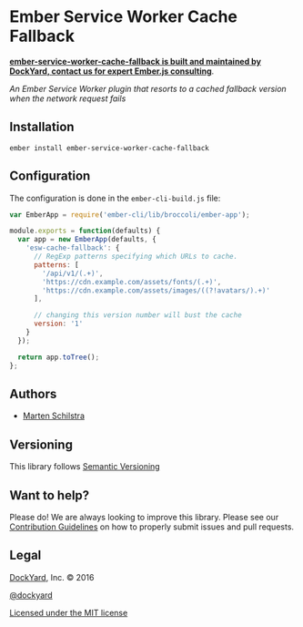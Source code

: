 # Ember Service Worker Cache Fallback

**[ember-service-worker-cache-fallback is built and maintained by DockYard, contact us for expert Ember.js consulting](https://dockyard.com/ember-consulting)**.

_An Ember Service Worker plugin that resorts to a cached fallback version when
the network request fails_

## Installation

```
ember install ember-service-worker-cache-fallback
```

## Configuration

The configuration is done in the `ember-cli-build.js` file:

```js
var EmberApp = require('ember-cli/lib/broccoli/ember-app');

module.exports = function(defaults) {
  var app = new EmberApp(defaults, {
    'esw-cache-fallback': {
      // RegExp patterns specifying which URLs to cache.
      patterns: [
        '/api/v1/(.+)',
        'https://cdn.example.com/assets/fonts/(.+)',
        'https://cdn.example.com/assets/images/((?!avatars/).+)'
      ],

      // changing this version number will bust the cache
      version: '1'
    }
  });

  return app.toTree();
};
```

## Authors

* [Marten Schilstra](http://twitter.com/martndemus)

## Versioning

This library follows [Semantic Versioning](http://semver.org)

## Want to help?

Please do! We are always looking to improve this library. Please see our
[Contribution Guidelines](https://github.com/dockyard/ember-service-worker-cache-fallback/blob/master/CONTRIBUTING.md)
on how to properly submit issues and pull requests.

## Legal

[DockYard](http://dockyard.com/), Inc. &copy; 2016

[@dockyard](http://twitter.com/dockyard)

[Licensed under the MIT license](http://www.opensource.org/licenses/mit-license.php)
